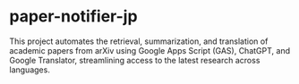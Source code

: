 # paper-notifier-jp
This project automates the retrieval, summarization, and translation of academic papers from arXiv using Google Apps Script (GAS), ChatGPT, and Google Translator, streamlining access to the latest research across languages.

